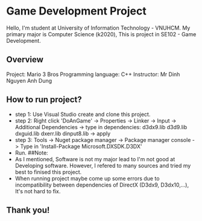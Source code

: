# Game Development Project
Hello, I'm student at University of Information Technology - VNUHCM. My primary major is Computer Science (k2020), This is project in SE102 - Game Development. 
## Overview
Project: Mario 3 Bros
Programming language: C++
Instructor: Mr Dinh Nguyen Anh Dung
## How to run project?
- step 1: Use Visual Studio create and clone this project.
- step 2: Right click 'DoAnGame' -> Properties -> Linker -> Input -> Additional Dependencies -> type in dependencies: 
d3dx9.lib
d3d9.lib
dxguid.lib
dxerr.lib
dinput8.lib
  -> apply
- step 3: Tools -> Nuget package manager -> Package manager console -> Type in 'Install-Package Microsoft.DXSDK.D3DX'
- Run.
##Note:
- As I mentioned, Software is not my major lead to I'm not good at Developing software. However, I refered to many sources and tried my best to finised this project.
- When running project maybe come up some errors due to incompatibility between dependencies of DirectX (D3dx9, D3dx10,...), It's not hard to fix.
## Thank you!
